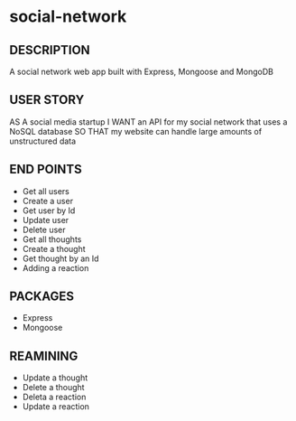 # social-network

## DESCRIPTION
A social network web app built with Express, Mongoose and MongoDB

## USER STORY
AS A social media startup
I WANT an API for my social network that uses a NoSQL database
SO THAT my website can handle large amounts of unstructured data

## END POINTS
* Get all users
* Create a user
* Get user by Id
* Update user
* Delete user
* Get all thoughts
* Create a thought 
* Get thought by an Id
* Adding a reaction

## PACKAGES
* Express
* Mongoose

## REAMINING
* Update a thought
* Delete a thought
* Deleta a reaction
* Update a reaction